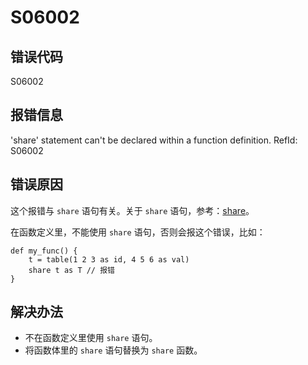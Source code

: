 # S06002

## 错误代码

S06002

## 报错信息

'share' statement can't be declared within a function definition. RefId: S06002

## 错误原因

这个报错与 `share` 语句有关。关于 `share` 语句，参考：[share](../progr/statements/share.html)。

在函数定义里，不能使用 `share` 语句，否则会报这个错误，比如：

```
def my_func() {
    t = table(1 2 3 as id, 4 5 6 as val)
    share t as T // 报错
}
```

## 解决办法

* 不在函数定义里使用 `share` 语句。
* 将函数体里的 `share` 语句替换为 `share` 函数。

